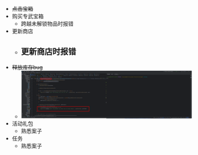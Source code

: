 - <s>点击宝箱</s>
- 购买专武宝箱
	- 跨越未解锁物品时报错
- 更新商店
	- 更新商店时报错
		-
- <s>释放库存bug</s>
	- ![image.png](../../../assets/image_1685680038231_0.png)
- 活动礼包
	- 熟悉案子
- 任务
	- 熟悉案子